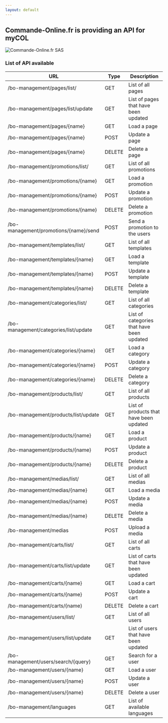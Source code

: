 ```yaml
---
layout: default
---
```


## Commande-Online.fr is providing an API for myCOL

![Commande-Online.fr SAS](http://commande-online.fr/img/corporate/logoCOL.png)

### List of API available

| URL                                      | Type   | Description |
|------------------------------------------|--------|-------------|
| /bo-management/pages/list/               | GET    | List of all pages |
| /bo-management/pages/list/update         | GET    | List of pages that have been updated |
| /bo-management/pages/{name}              | GET    | Load a page |
| /bo-management/pages/{name}              | POST   | Update a page |
| /bo-management/pages/{name}              | DELETE | Delete a page |
| /bo-management/promotions/list/          | GET    | List of all promotions |
| /bo-management/promotions/{name}         | GET    | Load a promotion |
| /bo-management/promotions/{name}         | POST   | Update a promotion |
| /bo-management/promotions/{name}         | DELETE | Delete a promotion |
| /bo-management/promotions/{name}/send    | POST   | Send a promotion to the users |
| /bo-management/templates/list/           | GET    | List of all templates |
| /bo-management/templates/{name}          | GET    | Load a template |
| /bo-management/templates/{name}          | POST   | Update a template |
| /bo-management/templates/{name}          | DELETE | Delete a template |
| /bo-management/categories/list/          | GET    | List of all categories |
| /bo-management/categories/list/update    | GET    | List of categories that have been updated |
| /bo-management/categories/{name}         | GET    | Load a category |
| /bo-management/categories/{name}         | POST   | Update a category |
| /bo-management/categories/{name}         | DELETE | Delete a category |
| /bo-management/products/list/            | GET    | List of all products |
| /bo-management/products/list/update      | GET    | List of products that have been updated |
| /bo-management/products/{name}           | GET    | Load a product |
| /bo-management/products/{name}           | POST   | Update a product |
| /bo-management/products/{name}           | DELETE | Delete a product |
| /bo-management/medias/list/              | GET    | List of all medias |
| /bo-management/medias/{name}             | GET    | Load a media |
| /bo-management/medias/{name}             | POST   | Update a media |
| /bo-management/medias/{name}             | DELETE | Delete a media |
| /bo-management/medias                    | POST   | Upload a media |
| /bo-management/carts/list/               | GET    | List of all carts |
| /bo-management/carts/list/update         | GET    | List of carts that have been updated |
| /bo-management/carts/{name}              | GET    | Load a cart |
| /bo-management/carts/{name}              | POST   | Update a cart |
| /bo-management/carts/{name}              | DELETE | Delete a cart |
| /bo-management/users/list/               | GET    | List of all users |
| /bo-management/users/list/update         | GET    | List of users that have been updated |
| /bo-management/users/search/{query}      | GET    | Search for a user |
| /bo-management/users/{name}              | GET    | Load a user |
| /bo-management/users/{name}              | POST   | Update a user |
| /bo-management/users/{name}              | DELETE | Delete a user |
| /bo-management/languages                 | GET    | List of available languages |
